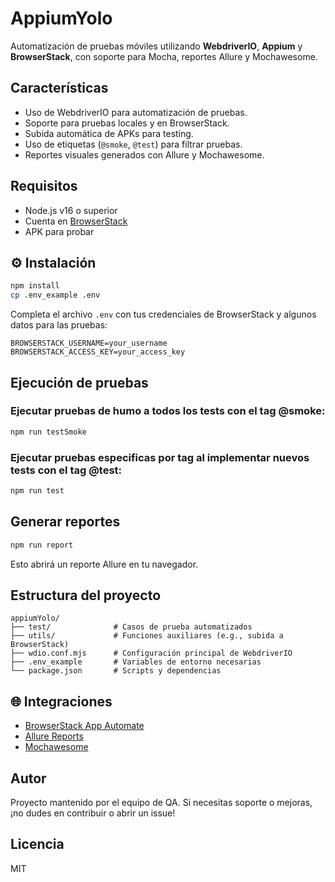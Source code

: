 # AppiumYolo

Automatización de pruebas móviles utilizando **WebdriverIO**, **Appium** y **BrowserStack**, con soporte para Mocha, reportes Allure y Mochawesome.

## Características

- Uso de WebdriverIO para automatización de pruebas.
- Soporte para pruebas locales y en BrowserStack.
- Subida automática de APKs para testing.
- Uso de etiquetas (`@smoke`, `@test`) para filtrar pruebas.
- Reportes visuales generados con Allure y Mochawesome.

## Requisitos

- Node.js v16 o superior
- Cuenta en [BrowserStack](https://www.browserstack.com/)
- APK para probar

## ⚙️ Instalación

```bash
npm install
cp .env_example .env
```

Completa el archivo `.env` con tus credenciales de BrowserStack y algunos datos para las pruebas:

```
BROWSERSTACK_USERNAME=your_username
BROWSERSTACK_ACCESS_KEY=your_access_key
```

## Ejecución de pruebas

### Ejecutar pruebas de humo a todos los tests con el tag @smoke:
```bash
npm run testSmoke
```

### Ejecutar pruebas especificas por tag al implementar nuevos tests con el tag @test:
```bash
npm run test
```

## Generar reportes

```bash
npm run report
```

Esto abrirá un reporte Allure en tu navegador.

## Estructura del proyecto

```
appiumYolo/
├── test/              # Casos de prueba automatizados
├── utils/             # Funciones auxiliares (e.g., subida a BrowserStack)
├── wdio.conf.mjs      # Configuración principal de WebdriverIO
├── .env_example       # Variables de entorno necesarias
└── package.json       # Scripts y dependencias
```

## 🌐 Integraciones

- [BrowserStack App Automate](https://www.browserstack.com/app-automate)
- [Allure Reports](https://docs.qameta.io/allure/)
- [Mochawesome](https://github.com/adamgruber/mochawesome)

## Autor

Proyecto mantenido por el equipo de QA. Si necesitas soporte o mejoras, ¡no dudes en contribuir o abrir un issue!

## Licencia

MIT
